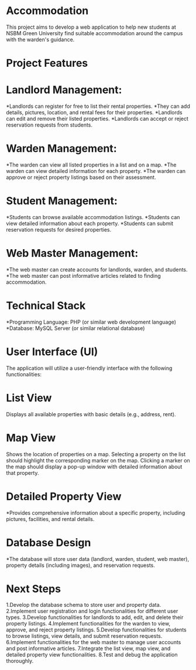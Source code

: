 # Accommodation
This project aims to develop a web application to help new students at NSBM Green University find suitable accommodation around the campus with the warden's guidance.


# Project Features
# Landlord Management:
*Landlords can register for free to list their rental properties.
*They can add details, pictures, location, and rental fees for their properties.
*Landlords can edit and remove their listed properties.
*Landlords can accept or reject reservation requests from students.


# Warden Management:
*The warden can view all listed properties in a list and on a map.
*The warden can view detailed information for each property.
*The warden can approve or reject property listings based on their assessment.


# Student Management:
*Students can browse available accommodation listings.
*Students can view detailed information about each property.
*Students can submit reservation requests for desired properties.


# Web Master Management:
*The web master can create accounts for landlords, warden, and students.
*The web master can post informative articles related to finding accommodation.


# Technical Stack
*Programming Language: PHP (or similar web development language)
*Database: MySQL Server (or similar relational database)

# User Interface (UI)
The application will utilize a user-friendly interface with the following functionalities:

# List View
 Displays all available properties with basic details (e.g., address, rent).

# Map View
Shows the location of properties on a map. Selecting a property on the list should highlight the corresponding marker on the map. Clicking a marker on the map should display a pop-up window with detailed information about that property.

# Detailed Property View 
*Provides comprehensive information about a specific property, including pictures, facilities, and rental details.


# Database Design
*The database will store user data (landlord, warden, student, web master), property details (including images), and reservation requests.

# Next Steps
1.Develop the database schema to store user and property data.
2.Implement user registration and login functionalities for different user types.
3.Develop functionalities for landlords to add, edit, and delete their property listings.
4.Implement functionalities for the warden to view, approve, and reject property listings.
5.Develop functionalities for students to browse listings, view details, and submit reservation requests.
6.Implement functionalities for the web master to manage user accounts and post informative articles.
7.Integrate the list view, map view, and detailed property view functionalities.
8.Test and debug the application thoroughly.
